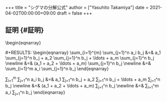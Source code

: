+++
title = "シグマの分解公式"
author = ["Yasuhito Takamiya"]
date = 2021-04-02T00:00:00+09:00
draft = false
+++

## 証明 {#証明}

\begin{eqnarray}

  #+RESULTS:
  \begin{eqnarray}
  \sum\_{i=1}^{m} \sum\_{j=1}^n a\_i b\_j &=& a\_1 \sum\_{j=1}^n b\_j + a\_2 \sum\_{j=1}^n b\_j + \ldots + a\_m \sum\_{j=1}^n b\_j \newline
                                    &=& (a\_1 + a\_2 + \ldots + a\_m) \sum\_{j=1}^n b\_j \newline
                                    &=& \sum\_{i=1}^m a\_i \sum\_{j=1}^n b\_j
  \end{eqnarray}

&sum;<sub>i=1</sub><sup>m</sup> &sum;<sub>j=1</sub>^n a\_i b\_j &=& a\_1 &sum;<sub>j=1</sub>^n b\_j + a\_2 &sum;<sub>j=1</sub>^n b\_j + \ldots + a\_m &sum;<sub>j=1</sub>^n b\_j \newline
                                  &=& (a\_1 + a\_2 + \ldots + a\_m) &sum;<sub>j=1</sub>^n b\_j \newline
                                  &=& &sum;<sub>i=1</sub>^m a\_i &sum;<sub>j=1</sub>^n b\_j
\end{eqnarray}
